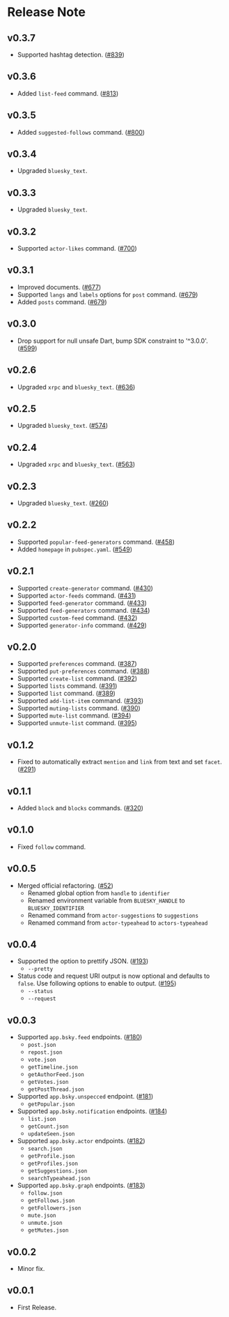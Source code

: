 # Release Note

## v0.3.7

- Supported hashtag detection. ([#839](https://github.com/myConsciousness/atproto.dart/issues/839))

## v0.3.6

- Added `list-feed` command. ([#813](https://github.com/myConsciousness/atproto.dart/issues/813))

## v0.3.5

- Added `suggested-follows` command. ([#800](https://github.com/myConsciousness/atproto.dart/issues/800))

## v0.3.4

- Upgraded `bluesky_text`.

## v0.3.3

- Upgraded `bluesky_text`.

## v0.3.2

- Supported `actor-likes` command. ([#700](https://github.com/myConsciousness/atproto.dart/issues/700))

## v0.3.1

- Improved documents. ([#677](https://github.com/myConsciousness/atproto.dart/issues/677))
- Supported `langs` and `labels` options for `post` command. ([#679](https://github.com/myConsciousness/atproto.dart/issues/679))
- Added `posts` command. ([#679](https://github.com/myConsciousness/atproto.dart/issues/679))

## v0.3.0

- Drop support for null unsafe Dart, bump SDK constraint to '^3.0.0'. ([#599](https://github.com/myConsciousness/atproto.dart/issues/599))

## v0.2.6

- Upgraded `xrpc` and `bluesky_text`. ([#636](https://github.com/myConsciousness/atproto.dart/issues/636))

## v0.2.5

- Upgraded `bluesky_text`. ([#574](https://github.com/myConsciousness/atproto.dart/issues/574))

## v0.2.4

- Upgraded `xrpc` and `bluesky_text`. ([#563](https://github.com/myConsciousness/atproto.dart/issues/563))

## v0.2.3

- Upgraded `bluesky_text`. ([#260](https://github.com/myConsciousness/atproto.dart/issues/260))

## v0.2.2

- Supported `popular-feed-generators` command. ([#458](https://github.com/myConsciousness/atproto.dart/issues/458))
- Added `homepage` in `pubspec.yaml`. ([#549](https://github.com/myConsciousness/atproto.dart/issues/549))

## v0.2.1

- Supported `create-generator` command. ([#430](https://github.com/myConsciousness/atproto.dart/issues/430))
- Supported `actor-feeds` command. ([#431](https://github.com/myConsciousness/atproto.dart/issues/431))
- Supported `feed-generator` command. ([#433](https://github.com/myConsciousness/atproto.dart/issues/433))
- Supported `feed-generators` command. ([#434](https://github.com/myConsciousness/atproto.dart/issues/434))
- Supported `custom-feed` command. ([#432](https://github.com/myConsciousness/atproto.dart/issues/432))
- Supported `generator-info` command. ([#429](https://github.com/myConsciousness/atproto.dart/issues/429))

## v0.2.0

- Supported `preferences` command. ([#387](https://github.com/myConsciousness/atproto.dart/issues/387))
- Supported `put-preferences` command. ([#388](https://github.com/myConsciousness/atproto.dart/issues/388))
- Supported `create-list` command. ([#392](https://github.com/myConsciousness/atproto.dart/issues/392))
- Supported `lists` command. ([#391](https://github.com/myConsciousness/atproto.dart/issues/391))
- Supported `list` command. ([#389](https://github.com/myConsciousness/atproto.dart/issues/389))
- Supported `add-list-item` command. ([#393](https://github.com/myConsciousness/atproto.dart/issues/393))
- Supported `muting-lists` command. ([#390](https://github.com/myConsciousness/atproto.dart/issues/390))
- Supported `mute-list` command. ([#394](https://github.com/myConsciousness/atproto.dart/issues/394))
- Supported `unmute-list` command. ([#395](https://github.com/myConsciousness/atproto.dart/issues/394))

## v0.1.2

- Fixed to automatically extract `mention` and `link` from text and set `facet`. ([#291](https://github.com/myConsciousness/atproto.dart/issues/291))

## v0.1.1

- Added `block` and `blocks` commands. ([#320](https://github.com/myConsciousness/atproto.dart/issues/320))

## v0.1.0

- Fixed `follow` command.

## v0.0.5

- Merged official refactoring. ([#52](https://github.com/myConsciousness/atproto.dart/issues/52))
  - Renamed global option from `handle` to `identifier`
  - Renamed environment variable from `BLUESKY_HANDLE` to `BLUESKY_IDENTIFIER`
  - Renamed command from `actor-suggestions` to `suggestions`
  - Renamed command from `actor-typeahead` to `actors-typeahead`

## v0.0.4

- Supported the option to prettify JSON. ([#193](https://github.com/myConsciousness/atproto.dart/issues/193))
  - `--pretty`
- Status code and request URI output is now optional and defaults to `false`. Use following options to enable to output. ([#195](https://github.com/myConsciousness/atproto.dart/issues/195))
  - `--status`
  - `--request`

## v0.0.3

- Supported `app.bsky.feed` endpoints. ([#180](https://github.com/myConsciousness/atproto.dart/issues/180))
  - `post.json`
  - `repost.json`
  - `vote.json`
  - `getTimeline.json`
  - `getAuthorFeed.json`
  - `getVotes.json`
  - `getPostThread.json`
- Supported `app.bsky.unspecced` endpoint. ([#181](https://github.com/myConsciousness/atproto.dart/issues/181))
  - `getPopular.json`
- Supported `app.bsky.notification` endpoints. ([#184](https://github.com/myConsciousness/atproto.dart/issues/184))
  - `list.json`
  - `getCount.json`
  - `updateSeen.json`
- Supported `app.bsky.actor` endpoints. ([#182](https://github.com/myConsciousness/atproto.dart/issues/182))
  - `search.json`
  - `getProfile.json`
  - `getProfiles.json`
  - `getSuggestions.json`
  - `searchTypeahead.json`
- Supported `app.bsky.graph` endpoints. ([#183](https://github.com/myConsciousness/atproto.dart/issues/183))
  - `follow.json`
  - `getFollows.json`
  - `getFollowers.json`
  - `mute.json`
  - `unmute.json`
  - `getMutes.json`

## v0.0.2

- Minor fix.

## v0.0.1

- First Release.
